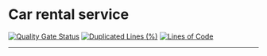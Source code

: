 # Car rental service

[![Quality Gate Status](https://sonarcloud.io/api/project_badges/measure?project=AdolfssonFredrik_Avancerad_JAVA24_Fredrik_Adolfsson_Uppgift1&metric=alert_status)](https://sonarcloud.io/summary/new_code?id=AdolfssonFredrik_Avancerad_JAVA24_Fredrik_Adolfsson_Uppgift1)
[![Duplicated Lines (%)](https://sonarcloud.io/api/project_badges/measure?project=AdolfssonFredrik_Avancerad_JAVA24_Fredrik_Adolfsson_Uppgift1&metric=duplicated_lines_density)](https://sonarcloud.io/summary/new_code?id=AdolfssonFredrik_Avancerad_JAVA24_Fredrik_Adolfsson_Uppgift1)
[![Lines of Code](https://sonarcloud.io/api/project_badges/measure?project=AdolfssonFredrik_Avancerad_JAVA24_Fredrik_Adolfsson_Uppgift1&metric=ncloc)](https://sonarcloud.io/summary/new_code?id=AdolfssonFredrik_Avancerad_JAVA24_Fredrik_Adolfsson_Uppgift1)

---

### 